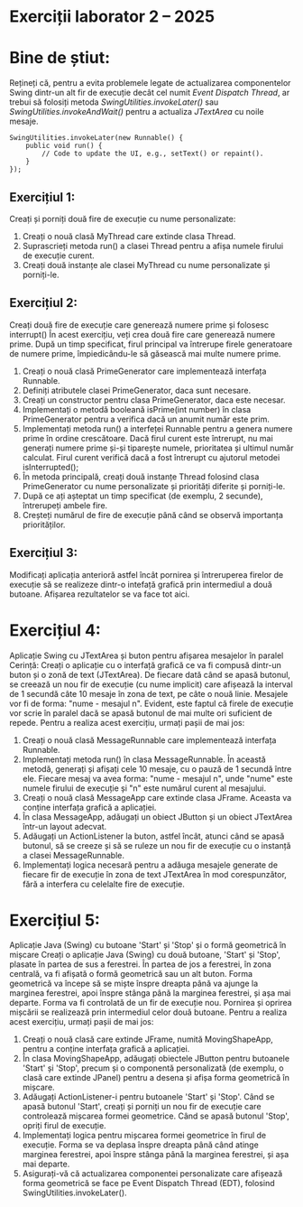 # Exerciții laborator 2 – 2025

# Bine de știut: 
Rețineți că, pentru a evita problemele legate de actualizarea componentelor Swing
dintr-un alt fir de execuție decât cel numit *Event Dispatch Thread*, ar trebui să folosiți metoda
*SwingUtilities.invokeLater()* sau *SwingUtilities.invokeAndWait()* pentru a actualiza *JTextArea* cu
noile mesaje.
```
SwingUtilities.invokeLater(new Runnable() {
    public void run() {
        // Code to update the UI, e.g., setText() or repaint().
    }
});
```

## Exercițiul 1: 
Creați și porniți două fire de execuție cu nume personalizate:
1. Creați o nouă clasă MyThread care extinde clasa Thread.
2. Suprascrieți metoda run() a clasei Thread pentru a afișa numele firului de execuție curent.
3. Creați două instanțe ale clasei MyThread cu nume personalizate și porniți-le.

## Exercițiul 2:
Creați două fire de execuție care generează numere prime și folosesc interrupt()
În acest exercițiu, veți crea două fire care generează numere prime. După un timp specificat, firul
principal va întrerupe firele generatoare de numere prime, împiedicându-le să găsească mai multe
numere prime.
1. Creați o nouă clasă PrimeGenerator care implementează interfața Runnable.
2. Definiți atributele clasei PrimeGenerator, daca sunt necesare.
3. Creați un constructor pentru clasa PrimeGenerator, daca este necesar.
4. Implementați o metodă booleană isPrime(int number) în clasa PrimeGenerator pentru a verifica
dacă un anumit număr este prim.
5. Implementați metoda run() a interfeței Runnable pentru a genera numere prime în ordine
crescătoare. Dacă firul curent este întrerupt, nu mai generați numere prime și-și tiparește numele,
prioritatea și ultimul număr calculat. Firul curent verifică dacă a fost întrerupt cu ajutorul metodei
isInterrupted();
6. În metoda principală, creați două instanțe Thread folosind clasa PrimeGenerator cu nume
personalizate și priorități diferite și porniți-le.
7. După ce ați așteptat un timp specificat (de exemplu, 2 secunde), întrerupeți ambele fire.
8. Creșteți numărul de fire de execuție până când se observă importanța priorităților.

## Exercițiul 3: 
Modificați aplicația anterioră astfel încât pornirea și întreruperea firelor de execuție să se realizeze
dintr-o intefață grafică prin intermediul a două butoane. Afișarea rezultatelor se va face tot aici.

# Exercițiul 4: 
Aplicație Swing cu JTextArea și buton pentru afișarea mesajelor în paralel
Cerință: Creați o aplicație cu o interfață grafică ce va fi compusă dintr-un buton și o zonă de text
(JTextArea). De fiecare dată când se apasă butonul, se creează un nou fir de execuție (cu nume
implicit) care afișează la interval de 1 secundă câte 10 mesaje în zona de text, pe câte o nouă linie.
Mesajele vor fi de forma: "nume - mesajul n". Evident, este faptul că firele de execuție vor scrie în
paralel dacă se apasă butonul de mai multe ori suficient de repede.
Pentru a realiza acest exercițiu, urmați pașii de mai jos:
1. Creați o nouă clasă MessageRunnable care implementează interfața Runnable.
2. Implementați metoda run() în clasa MessageRunnable. În această metodă, generați și afișați cele
10 mesaje, cu o pauză de 1 secundă între ele. Fiecare mesaj va avea forma: "nume - mesajul n",
unde "nume" este numele firului de execuție și "n" este numărul curent al mesajului.
3. Creați o nouă clasă MessageApp care extinde clasa JFrame. Aceasta va conține interfața grafică
a aplicației.
4. În clasa MessageApp, adăugați un obiect JButton și un obiect JTextArea într-un layout adecvat.
5. Adăugați un ActionListener la buton, astfel încât, atunci când se apasă butonul, să se creeze și să
se ruleze un nou fir de execuție cu o instanță a clasei MessageRunnable.
6. Implementați logica necesară pentru a adăuga mesajele generate de fiecare fir de execuție în
zona de text JTextArea în mod corespunzător, fără a interfera cu celelalte fire de execuție.

# Exercițiul 5: 
Aplicație Java (Swing) cu butoane 'Start' și 'Stop' și o formă geometrică în mișcare
Creați o aplicație Java (Swing) cu două butoane, 'Start' și 'Stop', plasate în partea de sus a ferestrei.
În partea de jos a ferestrei, în zona centrală, va fi afișată o formă geometrică sau un alt buton. Forma
geometrică va începe să se miște înspre dreapta până va ajunge la marginea ferestrei, apoi înspre
stânga până la marginea ferestrei, și așa mai departe. Forma va fi controlată de un fir de execuție
nou. Pornirea și oprirea mișcării se realizează prin intermediul celor două butoane.
Pentru a realiza acest exercițiu, urmați pașii de mai jos:
1. Creați o nouă clasă care extinde JFrame, numită MovingShapeApp, pentru a conține interfața
grafică a aplicației.
2. În clasa MovingShapeApp, adăugați obiectele JButton pentru butoanele 'Start' și 'Stop', precum
și o componentă personalizată (de exemplu, o clasă care extinde JPanel) pentru a desena și afișa
forma geometrică în mișcare.
3. Adăugați ActionListener-i pentru butoanele 'Start' și 'Stop'. Când se apasă butonul 'Start', creați
și porniți un nou fir de execuție care controlează mișcarea formei geometrice. Când se apasă
butonul 'Stop', opriți firul de execuție.
4. Implementați logica pentru mișcarea formei geometrice în firul de execuție. Forma se va deplasa
înspre dreapta până când atinge marginea ferestrei, apoi înspre stânga până la marginea ferestrei, și
așa mai departe.
5. Asigurați-vă că actualizarea componentei personalizate care afișează forma geometrică se face
pe Event Dispatch Thread (EDT), folosind SwingUtilities.invokeLater().
